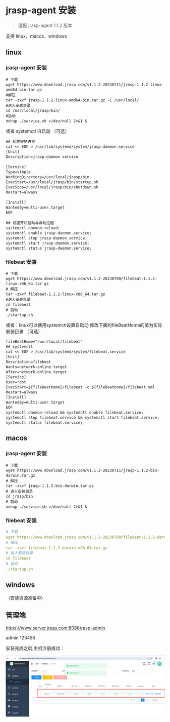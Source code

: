 # jrasp-agent  安装

> 适配 jrasp-agent 1.1.2 版本

支持 linux、macos、windows

## linux
### jrasp-agent 安装
```shell
# 下载
wget https://www.download.jrasp.com/v1.1.2-20230711/jrasp-1.1.2-linux-amd64-bin.tar.gz
#解压
tar -zxvf jrasp-1.1.2-linux-amd64-bin.tar.gz -C /usr/local/
#进入安装目录
cd /usr/local/jrasp/bin/
#启动
nohup ./service.sh >/dev/null 2>&1 &
```
或者 systemctl 自启动 （可选）
```shell
## 配置守护进程        
cat << EOF > /usr/lib/systemd/system/jrasp-daemon.service
[Unit]
Description=jrasp-daemon service

[Service]
Type=simple
WorkingDirectory=/usr/local/jrasp/bin
ExecStart=/usr/local/jrasp/bin/startup.sh
ExecStop=/usr/local/jrasp/bin/shutdown.sh
Restart=always

[Install]
WantedBy=multi-user.target
EOF

## 设置开机启动与自动拉起
systemctl daemon-reload;
systemctl enable jrasp-daemon.service;
systemctl stop jrasp-daemon.service;
systemctl start jrasp-daemon.service;
systemctl status jrasp-daemon.service;
```
### filebeat 安装
```shell
# 下载
wget https://www.download.jrasp.com/v1.1.2-20230709/filebeat-1.1.2-linux-x86_64.tar.gz
# 解压
tar -zxvf filebeat-1.1.2-linux-x86_64.tar.gz
#进入安装目录
cd filebeat
# 启动
./startup.sh
```
或者：linux可以使用systemctl设置自启动
修改下面的fileBeatHome的值为实际安装目录 （可选）
```shell
fileBeatHome="/usr/local/filebeat"
## systemctl
cat << EOF > /usr/lib/systemd/system/filebeat.service
[Unit]
Description=filebeat
Wants=network-online.target
After=network-online.target
[Service]
User=root
ExecStart=${fileBeatHome}/filebeat -c ${fileBeatHome}/filebeat.yml
Restart=always
[Install]
WantedBy=multi-user.target
EOF
systemctl daemon-reload && systemctl enable filebeat.service;
systemctl stop filebeat.service && systemctl start filebeat.service;
systemctl status filebeat.service;
```

## macos
### jrasp-agent 安装
```shell
# 下载
wget https://www.download.jrasp.com/v1.1.2-20230711/jrasp-1.1.2-bin-darwin.tar.gz
# 解压 
tar -zxvf jrasp-1.1.2-bin-darwin.tar.gz
# 进入安装目录
cd jrasp/bin
# 启动
nohup ./service.sh >/dev/null 2>&1 &
```
### filebeat 安装
```yaml
# 下载
wget https://www.download.jrasp.com/v1.1.2-20230709/filebeat-1.1.2-darwin-x86_64.tar.gz
# 解压
tar -zxvf filebeat-1.1.2-darwin-x86_64.tar.gz
# 进入安装目录
cd filebeat
# 启动
./startup.sh
```

## windows

（安装资源准备中）

## 管理端

https://www.server.jrasp.com:8088/rasp-admin

admin 123456

安装完成之后,主机注册成功：

![安装完成之后](install.png)